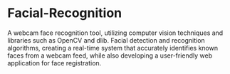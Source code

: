 # Facial-Recognition
A webcam face recognition tool, utilizing computer vision techniques and libraries such as OpenCV and dlib.  Facial detection and recognition algorithms, creating a real-time system that accurately identifies known faces from a webcam feed, while also developing a user-friendly web application for face registration.
